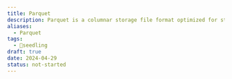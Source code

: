 ```yaml
---
title: Parquet
description: Parquet is a columnar storage file format optimized for storing and processing large amounts of data in distributed data processing frameworks such as Apache Hadoop and Apache Spark. It is designed to provide efficient compression, encoding, and serialization of data, enabling fast and efficient data access and query performance. Parquet files are highly portable and can be easily read and written by different data processing tools, making them a popular choice for big data analytics and data warehousing applications.
aliases:
  - Parquet
tags:
  - 🌱seedling
draft: true
date: 2024-04-29
status: not-started
---
```

